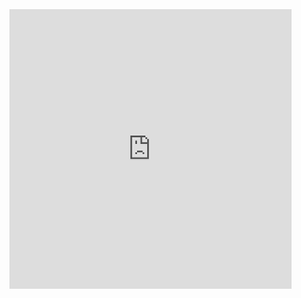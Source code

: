 <iframe width="100%" height="500" frameborder="0"
  src="https://observablehq.com/embed/d0790d03c4a12a91?cell=*&api_key=361e5da6aff072df79eb31859d4d865242fa12a6"></iframe>
